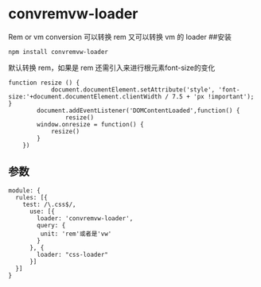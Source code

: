 # convremvw-loader

Rem or vm conversion
可以转换 rem 又可以转换 vm 的 loader ##安装

```
npm install convremvw-loader
```

默认转换 rem，如果是 rem 还需引入来进行根元素font-size的变化

```
function resize () {
			document.documentElement.setAttribute('style', 'font-size:'+document.documentElement.clientWidth / 7.5 + 'px !important');
}
		document.addEventListener('DOMContentLoaded',function() {
				resize()
		window.onresize = function() {
			resize()
		}
	})
```
## 参数
```
module: {
  rules: [{
    test: /\.css$/,
      use: [{
        loader: 'convremvw-loader',
        query: {
         unit: 'rem'或者是'vw'
        }
      }, {
        loader: "css-loader"
      }]
  }]
}
```
